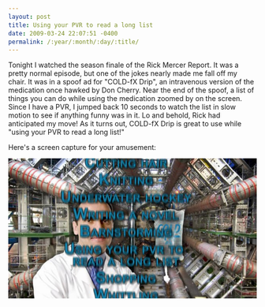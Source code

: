 ```yaml
---
layout: post
title: Using your PVR to read a long list
date: 2009-03-24 22:07:51 -0400
permalink: /:year/:month/:day/:title/
---
```

Tonight I watched the season finale of the Rick Mercer Report.  It was a pretty normal episode, but one of the jokes nearly made me fall off my chair.  It was in a spoof ad for "COLD-fX Drip", an intravenous version of the medication once hawked by Don Cherry.  Near the end of the spoof, a list of things you can do while using the medication zoomed by on the screen.  Since I have a PVR, I jumped back 10 seconds to watch the list in slow motion to see if anything funny was in it.  Lo and behold, Rick had anticipated my move!  As it turns out, COLD-fX Drip is great to use while "using your PVR to read a long list!"

Here's a screen capture for your amusement:

![screenshot of the Rick Mercer Report](/wp-content/uploads/2009/03/mercer-list.jpg)
